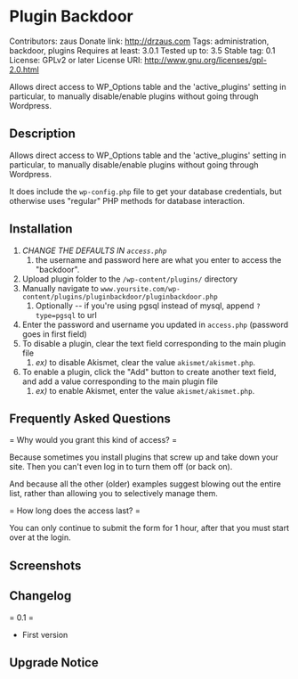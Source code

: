 # Plugin Backdoor #

Contributors: zaus
Donate link: http://drzaus.com
Tags: administration, backdoor, plugins
Requires at least: 3.0.1
Tested up to: 3.5
Stable tag: 0.1
License: GPLv2 or later
License URI: http://www.gnu.org/licenses/gpl-2.0.html

Allows direct access to WP_Options table and the 'active_plugins' setting in particular, to manually disable/enable plugins without going through Wordpress.

## Description ##

Allows direct access to WP_Options table and the 'active_plugins' setting in particular, to manually disable/enable plugins without going through Wordpress.

It does include the `wp-config.php` file to get your database credentials, but otherwise uses "regular" PHP methods for database interaction.

## Installation ##

1. *CHANGE THE DEFAULTS IN `access.php`*
    1. the username and password here are what you enter to access the "backdoor".
1. Upload plugin folder to the `/wp-content/plugins/` directory
1. Manually navigate to `www.yoursite.com/wp-content/plugins/pluginbackdoor/pluginbackdoor.php`
    1. Optionally -- if you're using pgsql instead of mysql, append `?type=pgsql` to url
1. Enter the password and username you updated in `access.php` (password goes in first field)
1. To disable a plugin, clear the text field corresponding to the main plugin file
    1. _ex)_ to disable Akismet, clear the value `akismet/akismet.php`.
1. To enable a plugin, click the "Add" button to create another text field, and add a value corresponding to the main plugin file
    1. _ex)_ to enable Akismet, enter the value `akismet/akismet.php`.

## Frequently Asked Questions ##

= Why would you grant this kind of access? =

Because sometimes you install plugins that screw up and take down your site.  Then you can't even log in to turn them off (or back on).

And because all the other (older) examples suggest blowing out the entire list, rather than allowing you to selectively manage them.

= How long does the access last? =

You can only continue to submit the form for 1 hour, after that you must start over at the login.

## Screenshots ##


## Changelog ##

= 0.1 =
* First version

## Upgrade Notice ##
